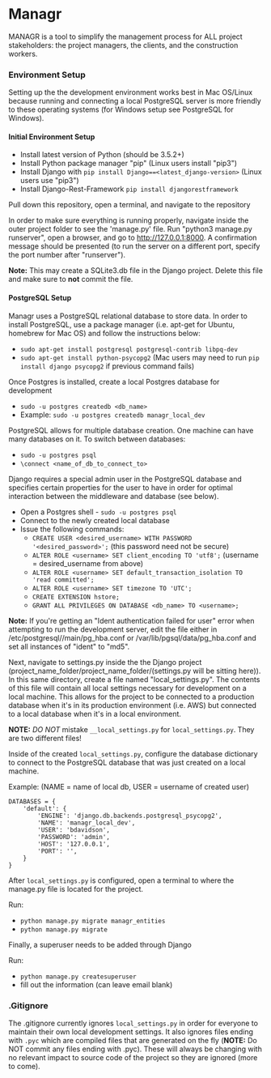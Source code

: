 # Managr
MANAGR is a tool to simplify the management process for ALL project stakeholders: the project managers, the clients, and the construction workers.

### Environment Setup
Setting up the the development environment works best in Mac OS/Linux because running and connecting a local PostgreSQL server is more friendly to these operating systems (for Windows setup see PostgreSQL for Windows).

#### Initial Environment Setup
* Install latest version of Python (should be 3.5.2+)
* Install Python package manager "pip" (Linux users install "pip3")
* Install Django with `pip install Django==<latest_django-version>` (Linux users use "pip3")
* Install Django-Rest-Framework `pip install djangorestframework`

Pull down this repository, open a terminal, and navigate to the repository

In order to make sure everything is running properly, navigate inside the outer project folder to see the 'manage.py' file. Run "python3 manage.py runserver", open a browser, and go to http://127.0.0.1:8000. A confirmation message should be presented (to run the server on a different port, specify the port number after "runserver").

**Note:** This may create a SQLite3.db file in the Django project. Delete this file and make sure to **not** commit the file.

#### PostgreSQL Setup
Managr uses a PostgreSQL relational database to store data. In order to install PostgreSQL, use a package manager (i.e. apt-get for Ubuntu, homebrew for Mac OS) and follow the instructions below:

* `sudo apt-get install postgresql postgresql-contrib libpq-dev`
* `sudo apt-get install python-psycopg2` (Mac users may need to run `pip install django psycopg2` if previous command fails)

Once Postgres is installed, create a local Postgres database for development
* `sudo -u postgres createdb <db_name>`
* Example: `sudo -u postgres createdb managr_local_dev`

PostgreSQL allows for multiple database creation. One machine can have many databases on it. To switch between databases:
* `sudo -u postgres psql` 
* `\connect <name_of_db_to_connect_to>`

Django requires a special admin user in the PostgreSQL database and specifies certain properties for the user to have in order for optimal interaction between the middleware and database (see below).
* Open a Postgres shell - `sudo -u postgres psql`
* Connect to the newly created local database
* Issue the following commands:
    * `CREATE USER <desired_username> WITH PASSWORD '<desired_password>';` (this password need not be secure)
    * `ALTER ROLE <username> SET client_encoding TO 'utf8';` (username = desired_username from above)
    * `ALTER ROLE <username> SET default_transaction_isolation TO 'read committed';`
    * `ALTER ROLE <username> SET timezone TO 'UTC';`
    * `CREATE EXTENSION hstore;`
    * `GRANT ALL PRIVILEGES ON DATABASE <db_name> TO <username>;`
    
**Note:** If you're getting an "Ident authentication failed for user" error when attempting to run the development server, edit the file either in /etc/postgresql/<version>/main/pg_hba.conf or /var/lib/pgsql/data/pg_hba.conf and set all instances of "ident" to "md5".

Next, navigate to settings.py inside the the Django project (project_name_folder/project_name_folder/(settings.py will be sitting here)). In this same directory, create a file named "local_settings.py". The contents of this file will contain all local settings necessary for development on a local machine. This allows for the project to be connected to a production database when it's in its production environment (i.e. AWS) but connected to a local database when it's in a local environment.

**NOTE:** _DO NOT_ mistake `__local_settings.py` for `local_settings.py`. They are two different files!

Inside of the created `local_settings.py`, configure the database dictionary to connect to the PostgreSQL database that was just created on a local machine.

Example: (NAME = name of local db, USER = username of created user)
~~~~
DATABASES = {
    'default': {
        'ENGINE': 'django.db.backends.postgresql_psycopg2',
        'NAME': 'managr_local_dev',
        'USER': 'bdavidson',
        'PASSWORD': 'admin',
        'HOST': '127.0.0.1',
        'PORT': '',
    }
}
~~~~
After `local_settings.py` is configured, open a terminal to where the manage.py file is located for the project.

Run:
* `python manage.py migrate managr_entities`
* `python manage.py migrate`

Finally, a superuser needs to be added through Django

Run:
* `python manage.py createsuperuser`
* fill out the information (can leave email blank)

### .Gitignore
The .gitignore currently ignores `local_settings.py` in order for everyone to maintain their own local development settings. It also ignores files ending with `.pyc` which are compiled files that are generated on the fly (**NOTE:** Do NOT commit any files ending with .pyc). These will always be changing with no relevant impact to source code of the project so they are ignored (more to come).
